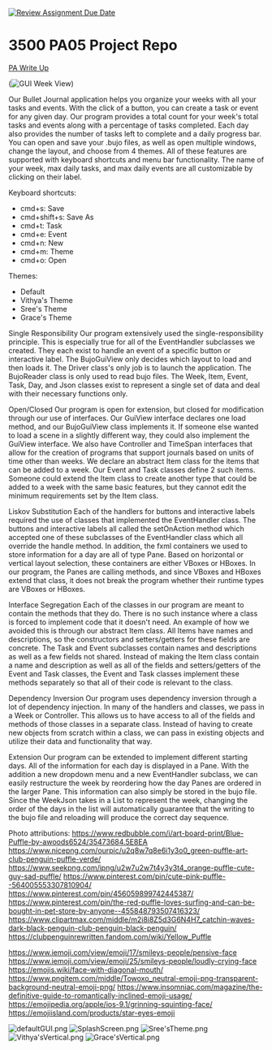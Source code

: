 [![Review Assignment Due Date](https://classroom.github.com/assets/deadline-readme-button-24ddc0f5d75046c5622901739e7c5dd533143b0c8e959d652212380cedb1ea36.svg)](https://classroom.github.com/a/x6ckGcN8)
# 3500 PA05 Project Repo

[PA Write Up](https://markefontenot.notion.site/PA-05-8263d28a81a7473d8372c6579abd6481)

(![GUI Week View](gui.png))

Our Bullet Journal application helps you organize your weeks with all your tasks and events. With the
click of a button, you can create a task or event for any given day. Our program provides a total count for
your week's total tasks and events along with a percentage of tasks completed. Each day also provides the number of
tasks left to complete and a daily progress bar. You can open and save your .bujo files, as well as open
multiple windows, change the layout, and choose from 4 themes. All of these features are supported with keyboard
shortcuts and menu bar functionality. The name of your week, max daily tasks, and max daily events are all customizable
by clicking on their label.

Keyboard shortcuts:
- cmd+s: Save
- cmd+shift+s: Save As
- cmd+t: Task
- cmd+e: Event
- cmd+n: New
- cmd+m: Theme
- cmd+o: Open

Themes:
- Default
- Vithya's Theme
- Sree's Theme
- Grace's Theme


Single Responsibility
Our program extensively used the single-responsibility principle. This is especially true for all of the EventHandler
subclasses we created. They each exist to handle an event of a specific button or interactive label. The BujoGuiView
only decides which layout to load and then loads it. The Driver class's only job is to launch the application. The
BujoReader class is only used to read bujo files. The Week, Item, Event, Task, Day, and Json classes exist to represent
a single set of data and deal with their necessary functions only.

Open/Closed
Our program is open for extension, but closed for modification through our use of interfaces. Our GuiView interface
declares one load method, and our BujoGuiView class implements it. If someone else wanted to load a scene in a slightly
different way, they could also implement the GuiView interface. We also have Controller and TimeSpan interfaces that
allow for the creation of programs that support journals based on units of time other than weeks. We declare an abstract
Item class for the items that can be added to a week. Our Event and Task classes define 2 such items. Someone could
extend the Item class to create another type that could be added to a week with the same basic features, but they cannot
edit the minimum requirements set by the Item class.

Liskov Substitution
Each of the handlers for buttons and interactive labels required the use of classes that implemented the EventHandler
class. The buttons and interactive labels all called the setOnAction method which accepted one of these subclasses
of the EventHandler class which all override the handle method. In addition, the fxml containers we used to store
information for a day are all of type Pane. Based on horizontal or vertical layout selection, these containers are 
either VBoxes or HBoxes. In our program, the Panes are calling methods, and since VBoxes and HBoxes extend that class,
it does not break the program whether their runtime types are VBoxes or HBoxes.

Interface Segregation
Each of the classes in our program are meant to contain the methods that they do. There is no such instance where
a class is forced to implement code that it doesn't need. An example of how we avoided this is through our abstract
Item class. All Items have names and descriptions, so the constructors and setters/getters for these fields are
concrete. The Task and Event subclasses contain names and descriptions as well as a few fields not shared. Instead of
making the Item class contain a name and description as well as all of the fields and setters/getters of the Event
and Task classes, the Event and Task classes implement these methods separately so that all of their code is relevant
to the class.

Dependency Inversion
Our program uses dependency inversion through a lot of dependency injection. In many of the handlers and classes,
we pass in a Week or Controller. This allows us to have access to all of the fields and methods of those classes in
a separate class. Instead of having to create new objects from scratch within a class, we can pass in existing objects
and utilize their data and functionality that way.

Extension
Our program can be extended to implement different starting days. All of the information for each day is displayed in
a Pane. With the addition a new dropdown menu and a new EventHandler subclass, we can easily restructure the
week by reordering how the day Panes are ordered in the larger Pane. This information can also simply be stored in the
bujo file. Since the WeekJson takes in a List<Day> to represent the week, changing the order of the days in the list
will automatically guarantee that the writing to the bujo file and reloading will produce the correct day sequence.


Photo attributions:
https://www.redbubble.com/i/art-board-print/Blue-Puffle-by-awoods6524/35473684.5E8EA
https://www.nicepng.com/ourpic/u2q8w7q8e6i1y3o0_green-puffle-art-club-penguin-puffle-verde/
https://www.seekpng.com/ipng/u2w7u2w7t4y3y3t4_orange-puffle-cute-guy-sad-puffle/
https://www.pinterest.com/pin/cute-pink-puffle--564005553307810904/
https://www.pinterest.com/pin/456059899742445387/
https://www.pinterest.com/pin/the-red-puffle-loves-surfing-and-can-be-bought-in-pet-store-by-anyone--455848793507416323/
https://www.clipartmax.com/middle/m2i8i8Z5d3G6N4H7_catchin-waves-dark-black-penguin-club-penguin-black-penguin/
https://clubpenguinrewritten.fandom.com/wiki/Yellow_Puffle

https://www.iemoji.com/view/emoji/17/smileys-people/pensive-face
https://www.iemoji.com/view/emoji/25/smileys-people/loudly-crying-face
https://emojis.wiki/face-with-diagonal-mouth/
https://www.pngitem.com/middle/Towoxo_neutral-emoji-png-transparent-background-neutral-emoji-png/
https://www.insomniac.com/magazine/the-definitive-guide-to-romantically-inclined-emoji-usage/
https://emojipedia.org/apple/ios-9.1/grinning-squinting-face/
https://emojiisland.com/products/star-eyes-emoji


![defaultGUI.png](defaultGUI.png)
![SplashScreen.png](SplashScreen.png)
![Sree'sTheme.png](Sree%27sTheme.png)
![Vithya'sVertical.png](Vithya%27sVertical.png)
![Grace'sVertical.png](Grace%27sVertical.png)


